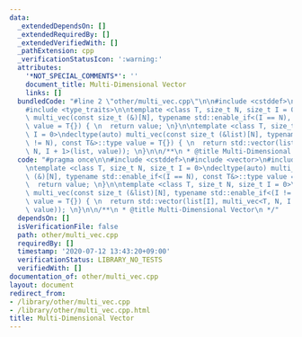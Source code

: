 ```yaml
---
data:
  _extendedDependsOn: []
  _extendedRequiredBy: []
  _extendedVerifiedWith: []
  _pathExtension: cpp
  _verificationStatusIcon: ':warning:'
  attributes:
    '*NOT_SPECIAL_COMMENTS*': ''
    document_title: Multi-Dimensional Vector
    links: []
  bundledCode: "#line 2 \"other/multi_vec.cpp\"\n\n#include <cstddef>\n#include <vector>\n\
    #include <type_traits>\n\ntemplate <class T, size_t N, size_t I = 0>\ndecltype(auto)\
    \ multi_vec(const size_t (&)[N], typename std::enable_if<(I == N), const T&>::type\
    \ value = T{}) { \n  return value; \n}\n\ntemplate <class T, size_t N, size_t\
    \ I = 0>\ndecltype(auto) multi_vec(const size_t (&list)[N], typename std::enable_if<(I\
    \ != N), const T&>::type value = T{}) { \n  return std::vector(list[I], multi_vec<T,\
    \ N, I + 1>(list, value)); \n}\n\n/**\n * @title Multi-Dimensional Vector\n */\n"
  code: "#pragma once\n\n#include <cstddef>\n#include <vector>\n#include <type_traits>\n\
    \ntemplate <class T, size_t N, size_t I = 0>\ndecltype(auto) multi_vec(const size_t\
    \ (&)[N], typename std::enable_if<(I == N), const T&>::type value = T{}) { \n\
    \  return value; \n}\n\ntemplate <class T, size_t N, size_t I = 0>\ndecltype(auto)\
    \ multi_vec(const size_t (&list)[N], typename std::enable_if<(I != N), const T&>::type\
    \ value = T{}) { \n  return std::vector(list[I], multi_vec<T, N, I + 1>(list,\
    \ value)); \n}\n\n/**\n * @title Multi-Dimensional Vector\n */"
  dependsOn: []
  isVerificationFile: false
  path: other/multi_vec.cpp
  requiredBy: []
  timestamp: '2020-07-12 13:43:20+09:00'
  verificationStatus: LIBRARY_NO_TESTS
  verifiedWith: []
documentation_of: other/multi_vec.cpp
layout: document
redirect_from:
- /library/other/multi_vec.cpp
- /library/other/multi_vec.cpp.html
title: Multi-Dimensional Vector
---
```

